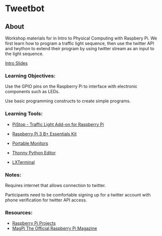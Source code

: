 # Tweetbot

## About 

Workshop materials for in Intro to Physical Computing with Raspbery Pi.
We first learn how to program a traffic light sequence, then use the twitter API and twython to extend their program by using twitter stream as an input to the light sequence.

[Intro Slides](https://docs.google.com/presentation/d/186-f-mb5F8YWGBAaOivF1alSAIr5HmlcWDM0Tl-a5ig/edit?usp=sharing)


### Learning Objectives:

Use the GPIO pins on the Raspberry Pi to interface with electronic components such as LEDs.

Use basic programming constructs to create simple programs.


### Learning Tools:

- [PiStop - Traffic Light Add-on for Raspberry Pi
](https://shop.pimoroni.com/products/pistop-traffic-light-add-on-for-raspberry-pi)
- [Raspberry Pi 3 B+ Essentials Kit](https://shop.pimoroni.com/products/raspberry-pi-3-b-plus-essentials-kit)
- [Portable Monitors](https://www.amazon.com/Monitor-1920X1080-Compatible-Raspberry-Interface/dp/B07BQTQT9G)

- [Thonny Python Editor](http://thonny.org/)
- [LXTerminal](https://www.raspberrypi.org/documentation/usage/terminal/)

### Notes:

Requires internet that allows connection to twitter.

Participants need to be comfortable signing up for a twitter account with phone verification for twitter API access. 

### Resources:

- [Raspberry Pi Projects](https://projects.raspberrypi.org/en/)
- [MagPi The Official Raspberry Pi Magazine](https://www.raspberrypi.org/magpi/)
